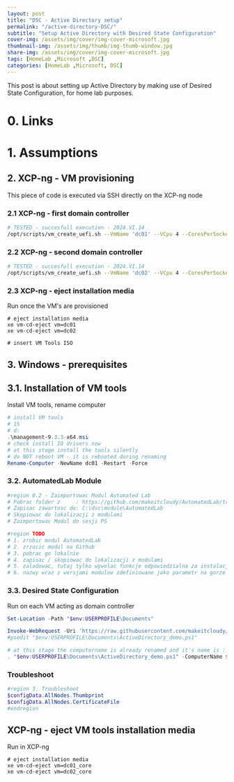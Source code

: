 ```yaml
---
layout: post
title: "DSC - Active Directory setup"
permalink: "/active-directory-DSC/"
subtitle: "Setup Active Directory with Desired State Configuration"
cover-img: /assets/img/cover/img-cover-microsoft.jpg
thumbnail-img: /assets/img/thumb/img-thumb-window.jpg
share-img: /assets/img/cover/img-cover-microsoft.jpg
tags: [HomeLab ,Microsoft ,DSC]
categories: [HomeLab ,Microsoft, DSC]
---
```

This post is about setting up Active Directory by making use of Desired State Configuration, for home lab purposes.

# 0. Links

# 1. Assumptions

## 2. XCP-ng - VM provisioning

This piece of code is executed via SSH directly on the XCP-ng node

### 2.1 XCP-ng - first domain controller

```bash
# TESTED - succesfull execution - 2024.VI.14
/opt/scripts/vm_create_uefi.sh --VmName 'dc01' --VCpu 4 --CoresPerSocket 2 --MemoryGB 2 --DiskGB 32 --ActivationExpiration 180 --TemplateName 'Windows Server 2022 (64-bit)' --IsoName 'w2k22dtc_2302_core_untd_nprmt_uefi.iso' --IsoSRName 'node4_nfs' --NetworkName 'eth1 - VLAN1342 untagged - up' --Mac '5E:16:3e:5d:1f:01' --StorageName 'node4_ssd_sdd' --VmDescription 'w2k22_dc01_core'
```

### 2.2 XCP-ng - second domain controller

```bash
# TESTED - succesfull execution - 2024.VI.14
/opt/scripts/vm_create_uefi.sh --VmName 'dc02' --VCpu 4 --CoresPerSocket 2 --MemoryGB 2 --DiskGB 32 --ActivationExpiration 180 --TemplateName 'Windows Server 2022 (64-bit)' --IsoName 'w2k22dtc_2302_core_untd_nprmt_uefi.iso' --IsoSRName 'node4_nfs' --NetworkName 'eth1 - VLAN1342 untagged - up' --Mac '5E:16:3e:5d:1f:02' --StorageName 'node4_ssd_sde' --VmDescription 'w2k22_dc02_core'
```

### 2.3 XCP-ng - eject installation media

Run once the VM's are provisioned

```shell
# eject installation media
xe vm-cd-eject vm=dc01
xe vm-cd-eject vm=dc02

# insert VM Tools ISO

```


## 3. Windows - prerequisites

## 3.1. Installation of VM tools

Install VM tools, rename computer

```powershell
# install VM tools
# 15
# d:
.\management-9.3.3-x64.msi
# check install IO drivers now
# at this stage install the tools silently
# do NOT reboot VM - it is rebooted during renaming
Rename-Computer -NewName dc01 -Restart -Force
```

### 3.2. AutomatedLab Module

```powershell
#region 0.2 - Zaimportowac Modul Automated Lab
# Pobrac folder z     : https://github.com/makeitcloudy/AutomatedLab/tree/feature/AutomatedLab
# Zapisac zawartosc do: C:\dsc\module\AutomatedLab
# Skopiowac do lokalizacji z modulami
# Zaimportowac Modul do sesji PS

#region TODO
# 1. zrobic modul AutomatedLab
# 2. zrzucic modul na Github
# 3. pobrac go lokalnie
# 4. zapisac / skopiowac do lokalizacji z modulami
# 5. zaladowac, tutaj tylko wywolac funkcje odpowiedzialna za instalacje modulow
# 6. nazwy wraz z wersjami modulow zdefiniowane jako parametr na gorze - przy inicjowaniu zmiennych

```

### 3.3. Desired State Configuration

Run on each VM acting as domain controller

```powershell
Set-Location -Path "$env:USERPROFILE\Documents"

Invoke-WebRequest -Uri 'https://raw.githubusercontent.com/makeitcloudy/AutomatedLab/feature/007_DesiredStateConfiguration/005_ActiveDirectory_demo.ps1' -OutFile "$env:USERPROFILE\Documents\ActiveDirectory_demo.ps1" -Verbose
#psedit "$env:USERPROFILE\Documents\ActiveDirectory_demo.ps1"

# at this stage the computername is already renamed and it's name is : dc01
. "$env:USERPROFILE\Documents\ActiveDirectory_demo.ps1" -ComputerName $env:Computername
```


### Troubleshoot

```powershell
#region 3. Troubleshoot
$configData.AllNodes.Thumbprint
$configData.AllNodes.CertificateFile
#endregion
```

## XCP-ng - eject VM tools installation media

Run in XCP-ng

```shell
# eject installation media
xe vm-cd-eject vm=dc01_core
xe vm-cd-eject vm=dc02_core
```